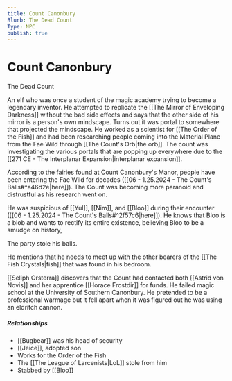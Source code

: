 ```yaml
---
title: Count Canonbury
Blurb: The Dead Count
Type: NPC
publish: true
---
```


# Count Canonbury

The Dead Count

An elf who was once a student of the magic academy trying to become a legendary inventor. He attempted to replicate the [[The Mirror of Enveloping Darkness]] without the bad side effects and says that the other side of his mirror is a person's own mindscape. Turns out it was portal to somewhere that projected the mindscape. He worked as a scientist for [[The Order of the Fish]] and had been researching people coming into the Material Plane from the Fae Wild through [[The Count's Orb|the orb]]. The count was investigating the various portals that are popping up everywhere due to the [[271 CE - The Interplanar Expansion|interplanar expansion]].

According to the fairies found at Count Canonbury's Manor, people have been entering the Fae Wild for decades ([[06 - 1.25.2024 - The Count's Balls#^a46d2e|here]]). The Count was becoming more paranoid and distrustful as his research went on.

He was suspicious of [[Yul]], [[Nim]], and [[Bloo]] during their encounter ([[06 - 1.25.2024 - The Count's Balls#^2f57c6|here]]). He knows that Bloo is a blob and wants to rectify its entire existence, believing Bloo to be a smudge on history,

The party stole his balls.

He mentions that he needs to meet up with the other bearers of the [[The Fish Crystals|fish]] that was found in his bedroom.

[[Seliph Orsterra]] discovers that the Count had contacted both [[Astrid von Novis]] and her apprentice [[Horace Frostdir]] for funds. He failed magic school at the University of Southern Canonbury. He pretended to be a professional warmage but it fell apart when it was figured out he was using an eldritch cannon.

##### Relationships

- [[Bugbear]] was his head of security
- [[Jeice]], adopted son
- Works for the Order of the Fish
- The [[The League of Larcenists|LoL]] stole from him
- Stabbed by [[Bloo]]

